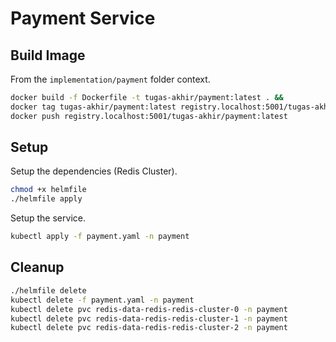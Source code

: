 # Payment Service

## Build Image

From the `implementation/payment` folder context.

```bash
docker build -f Dockerfile -t tugas-akhir/payment:latest . &&
docker tag tugas-akhir/payment:latest registry.localhost:5001/tugas-akhir/payment:latest &&
docker push registry.localhost:5001/tugas-akhir/payment:latest
```

## Setup

Setup the dependencies (Redis Cluster).

```bash
chmod +x helmfile
./helmfile apply
```

Setup the service.

```bash
kubectl apply -f payment.yaml -n payment
```

## Cleanup

```bash
./helmfile delete
kubectl delete -f payment.yaml -n payment
kubectl delete pvc redis-data-redis-redis-cluster-0 -n payment
kubectl delete pvc redis-data-redis-redis-cluster-1 -n payment
kubectl delete pvc redis-data-redis-redis-cluster-2 -n payment
```
